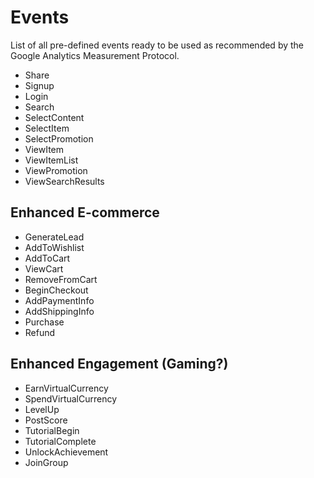 # Events
List of all pre-defined events ready to be used as recommended by the Google Analytics Measurement Protocol.

- Share
- Signup
- Login
- Search
- SelectContent
- SelectItem
- SelectPromotion
- ViewItem
- ViewItemList
- ViewPromotion
- ViewSearchResults

## Enhanced E-commerce
- GenerateLead
- AddToWishlist
- AddToCart
- ViewCart
- RemoveFromCart
- BeginCheckout
- AddPaymentInfo
- AddShippingInfo
- Purchase
- Refund

## Enhanced Engagement (Gaming?)
- EarnVirtualCurrency
- SpendVirtualCurrency
- LevelUp
- PostScore
- TutorialBegin
- TutorialComplete
- UnlockAchievement
- JoinGroup